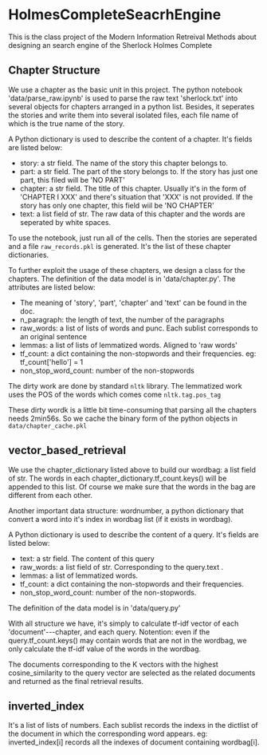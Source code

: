 # HolmesCompleteSeacrhEngine

This is the class project of the Modern Information Retreival Methods about designing an search engine of the Sherlock Holmes Complete

## Chapter Structure

We use a chapter as the basic unit in this project. The python notebook 'data/parse_raw.ipynb' is used to parse the raw text 'sherlock.txt' into several objects for chapters arranged in a python list. Besides, it seperates the stories and write them into several isolated files, each file name of which is the true name of the story.

A Python dictionary is used to describe the content of a chapter. It's fields are listed below:

- story: a str field. The name of the story this chapter belongs to.
- part: a str field. The part of the story belongs to. If the story has just one part, this filed will be 'NO PART'
- chapter: a str field. The title of this chapter. Usually it's in the form of 'CHAPTER I XXX' and there's situation that 'XXX' is not provided. If the story has only one chapter, this field wiil be 'NO CHAPTER'
- text: a list field of str. The raw data of this chapter and the words are seperated by white spaces.

To use the notebook, just run all of the cells. Then the stories are seperated and a file `raw_records.pkl` is generated. It's the list of these chapter dictionaries.

To further exploit the usage of these chapters, we design a class for the chapters. The definition of the data model is in 'data/chapter.py'. The attributes are listed below:

- The meaning of 'story', 'part', 'chapter' and 'text' can be found in the doc.
- n_paragraph: the length of text, the number of the paragraphs
- raw_words:  a list of lists of words and punc. Each sublist corresponds to an original sentence
- lemmas: a list of lists of lemmatized words. Aligned to 'raw words'
- tf_count: a dict containing the non-stopwords and their frequencies. eg: tf_count['hello'] = 1
- non_stop_word_count: number of the non-stopwords

The dirty work are done by standard `nltk` library. The lemmatized work uses the POS of the words which comes come `nltk.tag.pos_tag`

These dirty wordk is a little bit time-consuming that parsing all the chapters needs 2min56s. So we cache the binary form of the python objects in `data/chapter_cache.pkl`

## vector_based_retrieval

We use the chapter_dictionary listed above to build our wordbag: a list field of str. The words in each chapter_dictionary.tf_count.keys() will be appended to this list. Of course we make sure that the words in the bag are different from each other.

Another important data structure: wordnumber, a python dictionary that convert a word into it's index in wordbag list (if it exists in wordbag).

A Python dictionary is used to describe the content of a query. It's fields are listed below:

 * text: a str field. The content of this query
 * raw_words: a list field of str. Corresponding to the query.text .
 * lemmas: a list of lemmatized words.
 * tf_count: a dict containing the non-stopwords and their frequencies.
 * non_stop_word_count: number of the non-stopwords.

The definition of the data model is in 'data/query.py'

With all structure we have, it's simply to calculate tf-idf vector of each \'document\'---chapter, and each query. Notention: even if the query.tf_count.keys() may contain words that are not in the wordbag, we only calculate the tf-idf value of the words in the wordbag.

The documents corresponding to the K vectors with the highest cosine_similarity to the query vector are selected as the related documents and returned as the final retrieval results.

## inverted_index

It's a list of lists of numbers. Each sublist records the indexs in the dictlist of the document in which the corresponding word appears. eg:  inverted_index\[i\] records all the indexes of document containing wordbag[i]. 

